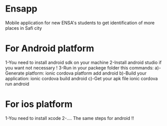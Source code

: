 # Ensapp
Mobile application for new ENSA's students to get identification of more places in Safi city


# For Android platform
1-You need to install android sdk on your machine
2-Install android studio if you want not necessary !
3-Run in your packege folder this commands:
    a)-Generate platform:
        ionic cordova platform add android
    b)-Build your application:
        ionic cordova build android
    c)-Get your apk file 
        ionic cordova run android
        

# For ios platform
  1-You need to install xcode
  2-.... The same steps for android !!
